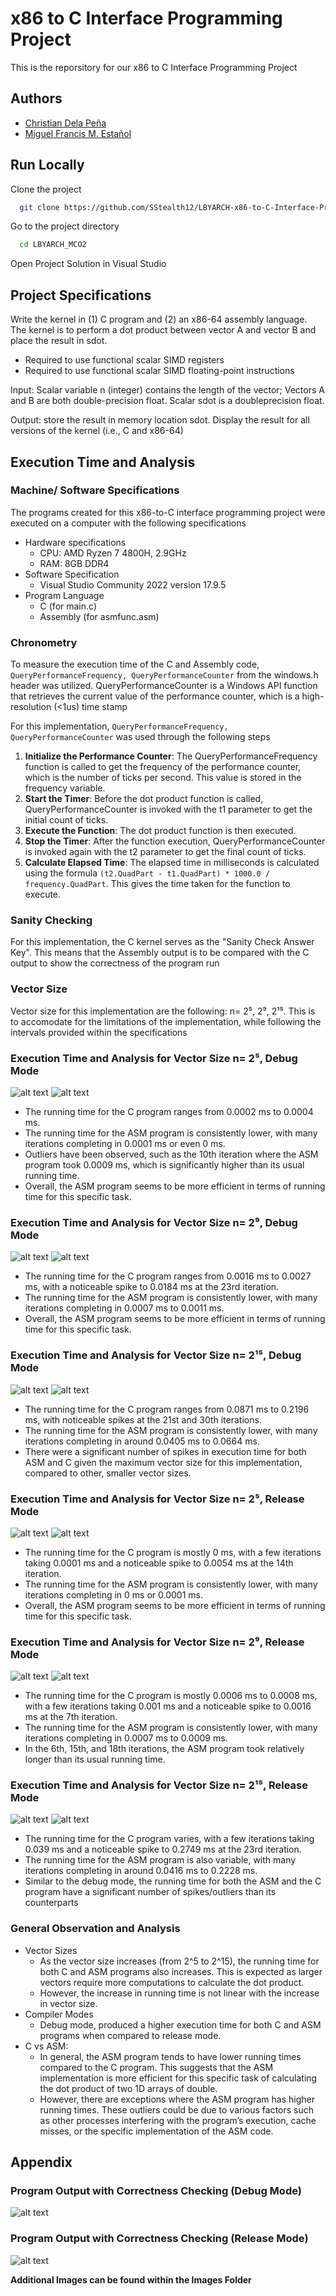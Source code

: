 
# x86 to C Interface Programming Project

This is the reporsitory for our x86 to C Interface Programming Project


## Authors

- [Christian Dela Peña](https://github.com/Cdp11703)
- [Miguel Francis M. Estañol](https://github.com/SStealth12)


## Run Locally

Clone the project

```bash
  git clone https://github.com/SStealth12/LBYARCH-x86-to-C-Interface-Programming-Project
```

Go to the project directory

```bash
  cd LBYARCH_MCO2
```

Open Project Solution in Visual Studio

## Project Specifications

Write the kernel in (1) C program and (2) an x86-64 assembly language.  
The kernel is to perform a dot product between vector A and vector B and place the result in sdot.  

- Required to use functional scalar SIMD registers
- Required to use functional scalar SIMD floating-point instructions

Input: Scalar variable n (integer) contains the length of the vector; Vectors A and B are both double-precision float. Scalar sdot is a doubleprecision float.
  
Output: store the result in memory location sdot. Display the result for all versions of the kernel (i.e., C and x86-64)

## Execution Time and Analysis

### Machine/ Software Specifications

The programs created for this x86-to-C interface programming project were executed on a computer with the following specifications

- Hardware specifications
  - CPU: AMD Ryzen 7 4800H, 2.9GHz
  - RAM: 8GB DDR4
- Software Specification
  - Visual Studio Community 2022 version 17.9.5
- Program Language
  - C (for main.c)
  - Assembly (for asmfunc.asm)

### Chronometry

To measure the execution time of the C and Assembly code, `QueryPerformanceFrequency, QueryPerformanceCounter` from the windows.h header was utilized. QueryPerformanceCounter is a Windows API function that retrieves the current value of the performance counter, which is a high-resolution (<1us) time stamp

For this implementation, `QueryPerformanceFrequency, QueryPerformanceCounter` was used through the following steps

1. **Initialize the Performance Counter**: The QueryPerformanceFrequency function is called to get the frequency of the performance counter, which is the number of ticks per second. This value is stored in the frequency variable.
2. **Start the Timer**: Before the dot product function is called, QueryPerformanceCounter is invoked with the t1 parameter to get the initial count of ticks.
3. **Execute the Function**: The dot product function is then executed.
4. **Stop the Timer**: After the function execution, QueryPerformanceCounter is invoked again with the t2 parameter to get the final count of ticks.
5. **Calculate Elapsed Time**: The elapsed time in milliseconds is calculated using the formula `(t2.QuadPart - t1.QuadPart) * 1000.0 / frequency.QuadPart`. This gives the time taken for the function to execute.

### Sanity Checking

For this implementation, the C kernel serves as the "Sanity Check Answer Key". This means that the Assembly output is to be compared with the C output to show the correctness of the program run

### Vector Size

Vector size for this implementation are the following: n= 2⁵, 2⁹, 2¹⁵. This is to accomodate for the limitations of the implementation, while following the intervals provided within the specifications

### Execution Time and Analysis for Vector Size n= 2⁵, Debug Mode

![alt text](https://github.com/SStealth12/LBYARCH-x86-to-C-Interface-Programming-Project/blob/master/Images/Debug/2%5E5/2%5E5%20Chart.png?raw=true)
![alt text](https://github.com/SStealth12/LBYARCH-x86-to-C-Interface-Programming-Project/blob/master/Images/Debug/2%5E5/2%5E5%20Average%20Execution%20Time.png?raw=true)

- The running time for the C program ranges from 0.0002 ms to 0.0004 ms.
- The running time for the ASM program is consistently lower, with many iterations completing in 0.0001 ms or even 0 ms.
- Outliers have been observed, such as the 10th iteration where the ASM program took 0.0009 ms, which is significantly higher than its usual running time.
- Overall, the ASM program seems to be more efficient in terms of running time for this specific task.

### Execution Time and Analysis for Vector Size n= 2⁹, Debug Mode

![alt text](https://github.com/SStealth12/LBYARCH-x86-to-C-Interface-Programming-Project/blob/master/Images/Debug/2%5E9/2%5E9%20Chart.png?raw=true)
![alt text](https://github.com/SStealth12/LBYARCH-x86-to-C-Interface-Programming-Project/blob/master/Images/Debug/2%5E9/2%5E9%20Average%20Execution%20Time.png?raw=true)

- The running time for the C program ranges from 0.0016 ms to 0.0027 ms, with a noticeable spike to 0.0184 ms at the 23rd iteration.
- The running time for the ASM program is consistently lower, with many iterations completing in 0.0007 ms to 0.0011 ms.
- Overall, the ASM program seems to be more efficient in terms of running time for this specific task.

### Execution Time and Analysis for Vector Size n= 2¹⁵, Debug Mode

![alt text](https://github.com/SStealth12/LBYARCH-x86-to-C-Interface-Programming-Project/blob/master/Images/Debug/2%5E15/2%5E15%20Chart.png?raw=true)
![alt text](https://github.com/SStealth12/LBYARCH-x86-to-C-Interface-Programming-Project/blob/master/Images/Debug/2%5E15/2%5E15%20Average%20Execution%20Time.png?raw=true)

- The running time for the C program ranges from 0.0871 ms to 0.2196 ms, with noticeable spikes at the 21st and 30th iterations.
- The running time for the ASM program is consistently lower, with many iterations completing in around 0.0405 ms to 0.0664 ms.
- There were a significant number of spikes in execution time for both ASM and C given the maximum vector size for this implementation, compared to other, smaller vector sizes.

### Execution Time and Analysis for Vector Size n= 2⁵, Release Mode

![alt text](https://github.com/SStealth12/LBYARCH-x86-to-C-Interface-Programming-Project/blob/master/Images/Release/2%5E5/2%5E5%20Chart.png?raw=true)
![alt text](https://github.com/SStealth12/LBYARCH-x86-to-C-Interface-Programming-Project/blob/master/Images/Release/2%5E5/2%5E5%20Average%20Execution%20Time.png?raw=true)

- The running time for the C program is mostly 0 ms, with a few iterations taking 0.0001 ms and a noticeable spike to 0.0054 ms at the 14th iteration.
- The running time for the ASM program is consistently lower, with many iterations completing in 0 ms or 0.0001 ms.
- Overall, the ASM program seems to be more efficient in terms of running time for this specific task.

### Execution Time and Analysis for Vector Size n= 2⁹, Release Mode

![alt text](https://github.com/SStealth12/LBYARCH-x86-to-C-Interface-Programming-Project/blob/master/Images/Release/2%5E9/2%5E9%20Chart.png?raw=true)
![alt text](https://github.com/SStealth12/LBYARCH-x86-to-C-Interface-Programming-Project/blob/master/Images/Release/2%5E9/2%5E9%20Average%20Execution%20Time.png?raw=true)

- The running time for the C program is mostly 0.0006 ms to 0.0008 ms, with a few iterations taking 0.001 ms and a noticeable spike to 0.0016 ms at the 7th iteration.
- The running time for the ASM program is consistently lower, with many iterations completing in 0.0007 ms to 0.0009 ms.
- In the 6th, 15th, and 18th iterations, the ASM program took relatively longer than its usual running time.

### Execution Time and Analysis for Vector Size n= 2¹⁵, Release Mode

![alt text](https://github.com/SStealth12/LBYARCH-x86-to-C-Interface-Programming-Project/blob/master/Images/Release/2%5E15/2%5E15%20Chart.png?raw=true)
![alt text](https://github.com/SStealth12/LBYARCH-x86-to-C-Interface-Programming-Project/blob/master/Images/Release/2%5E15/2%5E15%20Average%20Execution%20Time.png?raw=true)

- The running time for the C program varies, with a few iterations taking 0.039 ms and a noticeable spike to 0.2749 ms at the 23rd iteration.
- The running time for the ASM program is also variable, with many iterations completing in around 0.0416 ms to 0.2228 ms.
- Similar to the debug mode, the running time for both the ASM and the C program have a significant number of spikes/outliers than its counterparts

### General Observation and Analysis

- Vector Sizes
  - As the vector size increases (from 2^5 to 2^15), the running time for both C and ASM programs also increases. This is expected as larger vectors require more computations to calculate the dot product.
  - However, the increase in running time is not linear with the increase in vector size.
- Compiler Modes
  - Debug mode, produced a higher execution time for both C and ASM programs when compared to release mode.
- C vs ASM:
  - In general, the ASM program tends to have lower running times compared to the C program. This suggests that the ASM implementation is more efficient for this specific task of calculating the dot product of two 1D arrays of double.
  - However, there are exceptions where the ASM program has higher running times. These outliers could be due to various factors such as other processes interfering with the program’s execution, cache misses, or the specific implementation of the ASM code.

## Appendix

### Program Output with Correctness Checking (Debug Mode)

![alt text](https://github.com/SStealth12/LBYARCH-x86-to-C-Interface-Programming-Project/blob/master/Images/Program%20Output%20(With%20Correctness%20Checking)/Debug.png?raw=true)

### Program Output with Correctness Checking (Release Mode)

![alt text](https://github.com/SStealth12/LBYARCH-x86-to-C-Interface-Programming-Project/blob/master/Images/Program%20Output%20(With%20Correctness%20Checking)/Release.png?raw=true)

**Additional Images can be found within the Images Folder**
